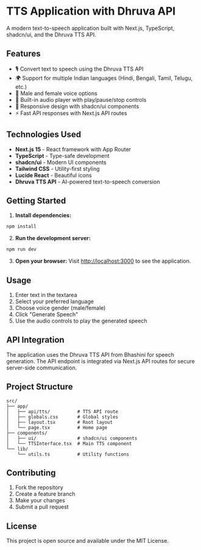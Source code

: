 # TTS Application with Dhruva API

A modern text-to-speech application built with Next.js, TypeScript, shadcn/ui, and the Dhruva TTS API.

## Features

- 🎙️ Convert text to speech using the Dhruva TTS API
- 🌍 Support for multiple Indian languages (Hindi, Bengali, Tamil, Telugu, etc.)
- 👥 Male and female voice options
- 🎵 Built-in audio player with play/pause/stop controls
- 📱 Responsive design with shadcn/ui components
- ⚡ Fast API responses with Next.js API routes

## Technologies Used

- **Next.js 15** - React framework with App Router
- **TypeScript** - Type-safe development
- **shadcn/ui** - Modern UI components
- **Tailwind CSS** - Utility-first styling
- **Lucide React** - Beautiful icons
- **Dhruva TTS API** - AI-powered text-to-speech conversion

## Getting Started

1. **Install dependencies:**
```bash
npm install
```

2. **Run the development server:**
```bash
npm run dev
```

3. **Open your browser:**
Visit [http://localhost:3000](http://localhost:3000) to see the application.

## Usage

1. Enter text in the textarea
2. Select your preferred language
3. Choose voice gender (male/female)
4. Click "Generate Speech"
5. Use the audio controls to play the generated speech

## API Integration

The application uses the Dhruva TTS API from Bhashini for speech generation. The API endpoint is integrated via Next.js API routes for secure server-side communication.

## Project Structure

```
src/
├── app/
│   ├── api/tts/          # TTS API route
│   ├── globals.css       # Global styles
│   ├── layout.tsx        # Root layout
│   └── page.tsx          # Home page
├── components/
│   ├── ui/               # shadcn/ui components
│   └── TTSInterface.tsx  # Main TTS component
└── lib/
    └── utils.ts          # Utility functions
```

## Contributing

1. Fork the repository
2. Create a feature branch
3. Make your changes
4. Submit a pull request

## License

This project is open source and available under the MIT License.
